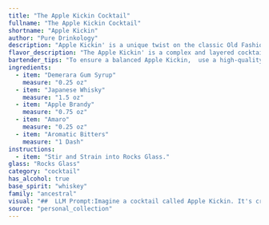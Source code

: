 ```yaml
---
title: "The Apple Kickin Cocktail"
fullname: "The Apple Kickin Cocktail"
shortname: "Apple Kickin"
author: "Pure Drinkology"
description: "Apple Kickin' is a unique twist on the classic Old Fashioned, drawing inspiration from its base of spirit and sugar. Its combination of Japanese whisky, apple brandy, and Amaro, alongside the traditional Demerara Gum Syrup and bitters, creates a complex and invigorating cocktail with a modern American flair. "
flavor_description: "The Apple Kickin' is a complex and layered cocktail. The Demerara Gum Syrup provides a rich sweetness, balanced by the smoky notes of Japanese Whisky. Apple Brandy brings a crisp, tart apple flavor, while the Amaro adds a touch of herbal bitterness. Aromatic Bitters contribute a subtle spice and complexity. The result is a smooth and satisfying cocktail that is both sweet and savory, with a lingering warmth from the whiskey and brandy. "
bartender_tips: "To ensure a balanced Apple Kickin,  use a high-quality Japanese whisky with a smooth, slightly sweet profile.  Don't overpower the apple notes by going heavy on the Amaro - a small dash is all you need.  A few drops of aromatic bitters will enhance the complexity of the drink.  Shake well with ice to chill and dilute the syrup, then strain for a crisp, refreshing cocktail. "
ingredients:
  - item: "Demerara Gum Syrup"
    measure: "0.25 oz"
  - item: "Japanese Whisky"
    measure: "1.5 oz"
  - item: "Apple Brandy"
    measure: "0.75 oz"
  - item: "Amaro"
    measure: "0.25 oz"
  - item: "Aromatic Bitters"
    measure: "1 Dash"
instructions:
  - item: "Stir and Strain into Rocks Glass."
glass: "Rocks Glass"
category: "cocktail"
has_alcohol: true
base_spirit: "whiskey"
family: "ancestral"
visual: "##  LLM Prompt:Imagine a cocktail called Apple Kickin. It's crafted with a base of smooth Japanese Whisky, balanced by the sweet warmth of Demerara Gum Syrup and the rich complexity of Apple Brandy. A hint of bitterness from Amaro adds depth, and a touch of Aromatic Bitters rounds out the flavor profile. **Describe the appearance of this cocktail in detail. Consider:*** **Color:** What shades are present? Does it have a clear, amber, or more opaque hue? * **Texture:** Is it smooth and silky or does it have any noticeable layers or ingredients? * **Garnish:** What would be the most visually appealing and complementary garnish for this drink? **Your description should be vivid and evocative, painting a picture of the Apple Kickin cocktail for the reader.** "
source: "personal_collection"
---
```


